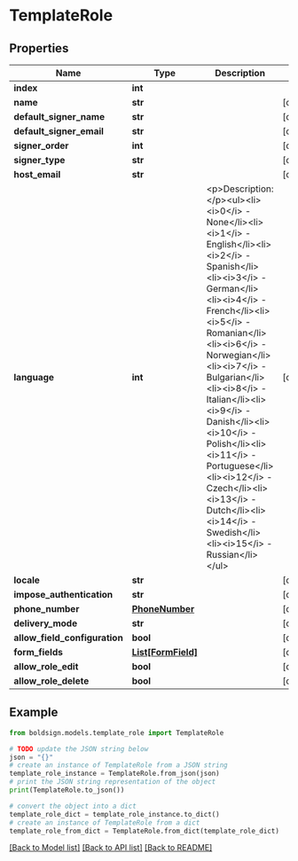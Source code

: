 # TemplateRole


## Properties

Name | Type | Description | Notes
------------ | ------------- | ------------- | -------------
**index** | **int** |  | 
**name** | **str** |  | [optional] 
**default_signer_name** | **str** |  | [optional] 
**default_signer_email** | **str** |  | [optional] 
**signer_order** | **int** |  | [optional] 
**signer_type** | **str** |  | [optional] 
**host_email** | **str** |  | [optional] 
**language** | **int** | &lt;p&gt;Description:&lt;/p&gt;&lt;ul&gt;&lt;li&gt;&lt;i&gt;0&lt;/i&gt; - None&lt;/li&gt;&lt;li&gt;&lt;i&gt;1&lt;/i&gt; - English&lt;/li&gt;&lt;li&gt;&lt;i&gt;2&lt;/i&gt; - Spanish&lt;/li&gt;&lt;li&gt;&lt;i&gt;3&lt;/i&gt; - German&lt;/li&gt;&lt;li&gt;&lt;i&gt;4&lt;/i&gt; - French&lt;/li&gt;&lt;li&gt;&lt;i&gt;5&lt;/i&gt; - Romanian&lt;/li&gt;&lt;li&gt;&lt;i&gt;6&lt;/i&gt; - Norwegian&lt;/li&gt;&lt;li&gt;&lt;i&gt;7&lt;/i&gt; - Bulgarian&lt;/li&gt;&lt;li&gt;&lt;i&gt;8&lt;/i&gt; - Italian&lt;/li&gt;&lt;li&gt;&lt;i&gt;9&lt;/i&gt; - Danish&lt;/li&gt;&lt;li&gt;&lt;i&gt;10&lt;/i&gt; - Polish&lt;/li&gt;&lt;li&gt;&lt;i&gt;11&lt;/i&gt; - Portuguese&lt;/li&gt;&lt;li&gt;&lt;i&gt;12&lt;/i&gt; - Czech&lt;/li&gt;&lt;li&gt;&lt;i&gt;13&lt;/i&gt; - Dutch&lt;/li&gt;&lt;li&gt;&lt;i&gt;14&lt;/i&gt; - Swedish&lt;/li&gt;&lt;li&gt;&lt;i&gt;15&lt;/i&gt; - Russian&lt;/li&gt;&lt;/ul&gt; | [optional] 
**locale** | **str** |  | [optional] 
**impose_authentication** | **str** |  | [optional] 
**phone_number** | [**PhoneNumber**](PhoneNumber.md) |  | [optional] 
**delivery_mode** | **str** |  | [optional] 
**allow_field_configuration** | **bool** |  | [optional] 
**form_fields** | [**List[FormField]**](FormField.md) |  | [optional] 
**allow_role_edit** | **bool** |  | [optional] 
**allow_role_delete** | **bool** |  | [optional] 

## Example

```python
from boldsign.models.template_role import TemplateRole

# TODO update the JSON string below
json = "{}"
# create an instance of TemplateRole from a JSON string
template_role_instance = TemplateRole.from_json(json)
# print the JSON string representation of the object
print(TemplateRole.to_json())

# convert the object into a dict
template_role_dict = template_role_instance.to_dict()
# create an instance of TemplateRole from a dict
template_role_from_dict = TemplateRole.from_dict(template_role_dict)
```
[[Back to Model list]](../README.md#documentation-for-models) [[Back to API list]](../README.md#documentation-for-api-endpoints) [[Back to README]](../README.md)


